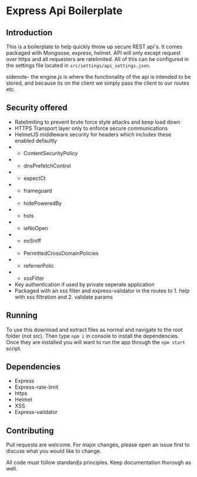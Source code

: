 # Express Api Boilerplate

## Introduction

This is a boilerplate to help quickly throw up secure REST api's. It comes packaged with Mongoose, express, helmet. API will only except request over https and all requesters are ratelimited. All of this can be configured in the settings file located in `src/settings/api_settings.json`.

sidenote- the engine.js is where the functionality of the api is intended to be stored, and because its on the client we simply pass the client to our routes etc.

## Security offered
- Ratelimiting to prevent brute force style attacks and keep load down
- HTTPS Transport layer only to enforce secure communications
- HelmetJS middleware security for headers which includes these enabled defaultly
- - ContentSecurityPolicy
- - dnsPrefetchControl
- - expectCt
- - frameguard
- - hidePoweredBy
- - hsts
- - ieNoOpen
- - noSniff
- - PermittedCrossDomainPolicies
- - referrerPolic
- - xssFilter
- Key authentication if used by private seperate application
- Packaged with an xss filter and express-validator in the routes to 1. help with xss filtration and 2. validate params

## Running
To use this download and extract files as normal and navigate to the root folder (not src). Then type `npm i` in console to install the dependencies. Once they are installed you will want to run the app through the `npm start` script.

## Dependencies
- Express
- Express-rate-limit
- https
- Helmet
- XSS
- Express-validator

## Contributing
Pull requests are welcome. For major changes, please open an issue first to discuss what you would like to change.

All code must follow standardjs principles. Keep documentation thorough as well.
